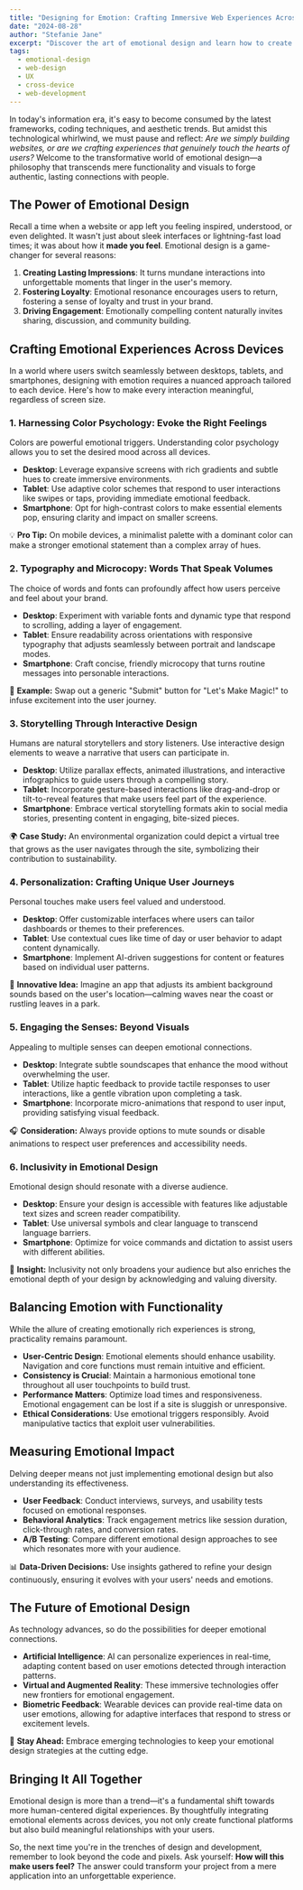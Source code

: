 ```yaml
---
title: "Designing for Emotion: Crafting Immersive Web Experiences Across Devices"
date: "2024-08-28"
author: "Stefanie Jane"
excerpt: "Discover the art of emotional design and learn how to create web experiences that captivate and connect with users on desktops, tablets, and smartphones."
tags:
  - emotional-design
  - web-design
  - UX
  - cross-device
  - web-development
---
```


In today's information era, it's easy to become consumed by the latest frameworks, coding techniques, and aesthetic trends. But amidst this technological whirlwind, we must pause and reflect: *Are we simply building websites, or are we crafting experiences that genuinely touch the hearts of users?* Welcome to the transformative world of emotional design—a philosophy that transcends mere functionality and visuals to forge authentic, lasting connections with people.

## The Power of Emotional Design

Recall a time when a website or app left you feeling inspired, understood, or even delighted. It wasn't just about sleek interfaces or lightning-fast load times; it was about how it **made you feel**. Emotional design is a game-changer for several reasons:

1. **Creating Lasting Impressions**: It turns mundane interactions into unforgettable moments that linger in the user's memory.
2. **Fostering Loyalty**: Emotional resonance encourages users to return, fostering a sense of loyalty and trust in your brand.
3. **Driving Engagement**: Emotionally compelling content naturally invites sharing, discussion, and community building.

## Crafting Emotional Experiences Across Devices

In a world where users switch seamlessly between desktops, tablets, and smartphones, designing with emotion requires a nuanced approach tailored to each device. Here's how to make every interaction meaningful, regardless of screen size.

### 1. Harnessing Color Psychology: Evoke the Right Feelings

Colors are powerful emotional triggers. Understanding color psychology allows you to set the desired mood across all devices.

- **Desktop**: Leverage expansive screens with rich gradients and subtle hues to create immersive environments.
- **Tablet**: Use adaptive color schemes that respond to user interactions like swipes or taps, providing immediate emotional feedback.
- **Smartphone**: Opt for high-contrast colors to make essential elements pop, ensuring clarity and impact on smaller screens.

💡 **Pro Tip:** On mobile devices, a minimalist palette with a dominant color can make a stronger emotional statement than a complex array of hues.

### 2. Typography and Microcopy: Words That Speak Volumes

The choice of words and fonts can profoundly affect how users perceive and feel about your brand.

- **Desktop**: Experiment with variable fonts and dynamic type that respond to scrolling, adding a layer of engagement.
- **Tablet**: Ensure readability across orientations with responsive typography that adjusts seamlessly between portrait and landscape modes.
- **Smartphone**: Craft concise, friendly microcopy that turns routine messages into personable interactions.

🎉 **Example:** Swap out a generic "Submit" button for "Let's Make Magic!" to infuse excitement into the user journey.

### 3. Storytelling Through Interactive Design

Humans are natural storytellers and story listeners. Use interactive design elements to weave a narrative that users can participate in.

- **Desktop**: Utilize parallax effects, animated illustrations, and interactive infographics to guide users through a compelling story.
- **Tablet**: Incorporate gesture-based interactions like drag-and-drop or tilt-to-reveal features that make users feel part of the experience.
- **Smartphone**: Embrace vertical storytelling formats akin to social media stories, presenting content in engaging, bite-sized pieces.

🌍 **Case Study:** An environmental organization could depict a virtual tree that grows as the user navigates through the site, symbolizing their contribution to sustainability.

### 4. Personalization: Crafting Unique User Journeys

Personal touches make users feel valued and understood.

- **Desktop**: Offer customizable interfaces where users can tailor dashboards or themes to their preferences.
- **Tablet**: Use contextual cues like time of day or user behavior to adapt content dynamically.
- **Smartphone**: Implement AI-driven suggestions for content or features based on individual user patterns.

🔮 **Innovative Idea:** Imagine an app that adjusts its ambient background sounds based on the user's location—calming waves near the coast or rustling leaves in a park.

### 5. Engaging the Senses: Beyond Visuals

Appealing to multiple senses can deepen emotional connections.

- **Desktop**: Integrate subtle soundscapes that enhance the mood without overwhelming the user.
- **Tablet**: Utilize haptic feedback to provide tactile responses to user interactions, like a gentle vibration upon completing a task.
- **Smartphone**: Incorporate micro-animations that respond to user input, providing satisfying visual feedback.

🎧 **Consideration:** Always provide options to mute sounds or disable animations to respect user preferences and accessibility needs.

### 6. Inclusivity in Emotional Design

Emotional design should resonate with a diverse audience.

- **Desktop**: Ensure your design is accessible with features like adjustable text sizes and screen reader compatibility.
- **Tablet**: Use universal symbols and clear language to transcend language barriers.
- **Smartphone**: Optimize for voice commands and dictation to assist users with different abilities.

🌈 **Insight:** Inclusivity not only broadens your audience but also enriches the emotional depth of your design by acknowledging and valuing diversity.

## Balancing Emotion with Functionality

While the allure of creating emotionally rich experiences is strong, practicality remains paramount.

- **User-Centric Design**: Emotional elements should enhance usability. Navigation and core functions must remain intuitive and efficient.
- **Consistency is Crucial**: Maintain a harmonious emotional tone throughout all user touchpoints to build trust.
- **Performance Matters**: Optimize load times and responsiveness. Emotional engagement can be lost if a site is sluggish or unresponsive.
- **Ethical Considerations**: Use emotional triggers responsibly. Avoid manipulative tactics that exploit user vulnerabilities.

## Measuring Emotional Impact

Delving deeper means not just implementing emotional design but also understanding its effectiveness.

- **User Feedback**: Conduct interviews, surveys, and usability tests focused on emotional responses.
- **Behavioral Analytics**: Track engagement metrics like session duration, click-through rates, and conversion rates.
- **A/B Testing**: Compare different emotional design approaches to see which resonates more with your audience.

📊 **Data-Driven Decisions:** Use insights gathered to refine your design continuously, ensuring it evolves with your users' needs and emotions.

## The Future of Emotional Design

As technology advances, so do the possibilities for deeper emotional connections.

- **Artificial Intelligence**: AI can personalize experiences in real-time, adapting content based on user emotions detected through interaction patterns.
- **Virtual and Augmented Reality**: These immersive technologies offer new frontiers for emotional engagement.
- **Biometric Feedback**: Wearable devices can provide real-time data on user emotions, allowing for adaptive interfaces that respond to stress or excitement levels.

🚀 **Stay Ahead:** Embrace emerging technologies to keep your emotional design strategies at the cutting edge.

## Bringing It All Together

Emotional design is more than a trend—it's a fundamental shift towards more human-centered digital experiences. By thoughtfully integrating emotional elements across devices, you not only create functional platforms but also build meaningful relationships with your users.

So, the next time you're in the trenches of design and development, remember to look beyond the code and pixels. Ask yourself: **How will this make users feel?** The answer could transform your project from a mere application into an unforgettable experience.
